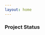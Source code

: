 ```yaml
---
layout: home
---
```

<h3>Project Status</h3>
<div id="chart"></div>
<style>

/* Pie Chart */
.arc text {
  font: 10px sans-serif;
  text-anchor: middle;
}

.arc path {
  stroke: #fff;
}

</style>
<script src="//d3js.org/d3.v3.min.js"></script>

<script>

var width = 400,
    height = 400,
    radius = Math.min(width, height) / 2;

var color = d3.scale.ordinal()
    .range(["#98abc5", "#8a89a6", "#7b6888", "#6b486b", "#a05d56", "#d0743c", "#ff8c00"]);

var arc = d3.svg.arc()
    .outerRadius(radius - 10)
    .innerRadius(0);

var labelArc = d3.svg.arc()
    .outerRadius(radius - 40)
    .innerRadius(radius - 40);

var pie = d3.layout.pie()
    .sort(null)
    .value(function(d) { return d.count; });

var svg = d3.select("#chart").append("svg")
    .attr("width", width)
    .attr("height", height)
  .append("g")
    .attr("transform", "translate(" + width / 2 + "," + height / 2 + ")");

d3.json("{{site.url}}/data/input.json", function(error, data) {
  if (error) throw error;

  var g = svg.selectAll(".arc")
      .data(pie(data))
    .enter().append("g")
      .attr("class", "arc");

  g.append("path")
      .attr("d", arc)
      .style("fill", function(d) { return color(d.data.status); });

  g.append("text")
      .attr("transform", function(d) { return "translate(" + labelArc.centroid(d) + ")"; })
      .attr("dy", ".35em")
      .text(function(d) { return d.data.status + ", " + d.data.count; });
});

function type(d) {
  d.count = +d.count;
  return d;
}
</script>
<p></p>
